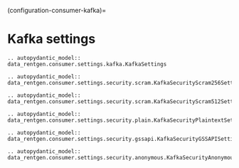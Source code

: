 (configuration-consumer-kafka)=

# Kafka settings

```{eval-rst}
.. autopydantic_model:: data_rentgen.consumer.settings.kafka.KafkaSettings
```

```{eval-rst}
.. autopydantic_model:: data_rentgen.consumer.settings.security.scram.KafkaSecurityScram256Settings
```

```{eval-rst}
.. autopydantic_model:: data_rentgen.consumer.settings.security.scram.KafkaSecurityScram512Settings
```

```{eval-rst}
.. autopydantic_model:: data_rentgen.consumer.settings.security.plain.KafkaSecurityPlaintextSettings
```

```{eval-rst}
.. autopydantic_model:: data_rentgen.consumer.settings.security.gssapi.KafkaSecurityGSSAPISettings
```

```{eval-rst}
.. autopydantic_model:: data_rentgen.consumer.settings.security.anonymous.KafkaSecurityAnonymousSettings
```
